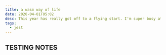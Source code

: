 ```yaml
---
title: a wasm way of life
date: 2020-04-01T05:02
desc: This year has really got off to a flying start. I'm super busy at work and school and I have been squeezing in non work related learning when I can. I have had to do more database work at my day job so I have been wrapping my head around that which has stunted my progress with the Nature of Code.
tags:
  - jest
---
```


## TESTING NOTES